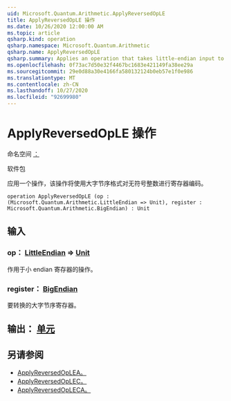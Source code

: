 ```yaml
---
uid: Microsoft.Quantum.Arithmetic.ApplyReversedOpLE
title: ApplyReversedOpLE 操作
ms.date: 10/26/2020 12:00:00 AM
ms.topic: article
qsharp.kind: operation
qsharp.namespace: Microsoft.Quantum.Arithmetic
qsharp.name: ApplyReversedOpLE
qsharp.summary: Applies an operation that takes little-endian input to a register encoding an unsigned integer using big-endian format.
ms.openlocfilehash: 0f73ac7d50e32f4467bc1683e421149fa38ee29a
ms.sourcegitcommit: 29e0d88a30e4166fa580132124b0eb57e1f0e986
ms.translationtype: MT
ms.contentlocale: zh-CN
ms.lasthandoff: 10/27/2020
ms.locfileid: "92699980"
---
```

# <a name="applyreversedople-operation"></a>ApplyReversedOpLE 操作

命名空间 [：](xref:Microsoft.Quantum.Arithmetic)

软件包 [](https://nuget.org/packages/)


应用一个操作，该操作将使用大字节序格式对无符号整数进行寄存器编码。

```qsharp
operation ApplyReversedOpLE (op : (Microsoft.Quantum.Arithmetic.LittleEndian => Unit), register : Microsoft.Quantum.Arithmetic.BigEndian) : Unit
```


## <a name="input"></a>输入

### <a name="op--littleendian--unit"></a>op： [LittleEndian](xref:Microsoft.Quantum.Arithmetic.LittleEndian) => [Unit](xref:microsoft.quantum.lang-ref.unit) 

作用于小 endian 寄存器的操作。


### <a name="register--bigendian"></a>register： [BigEndian](xref:Microsoft.Quantum.Arithmetic.BigEndian)

要转换的大字节序寄存器。



## <a name="output--unit"></a>输出： [单元](xref:microsoft.quantum.lang-ref.unit)



## <a name="see-also"></a>另请参阅

- [ApplyReversedOpLEA。](xref:Microsoft.Quantum.Arithmetic.ApplyReversedOpLEA)
- [ApplyReversedOpLEC。](xref:Microsoft.Quantum.Arithmetic.ApplyReversedOpLEC)
- [ApplyReversedOpLECA。](xref:Microsoft.Quantum.Arithmetic.ApplyReversedOpLECA)